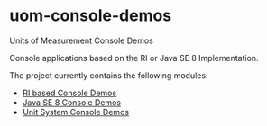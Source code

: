 uom-console-demos
=========

Units of Measurement Console Demos

Console applications based on the RI or Java SE 8 Implementation.

The project currently contains the following modules:

- [RI based Console Demos](ri)
- [Java SE 8 Console Demos](se)
- [Unit System Console Demos](systems)